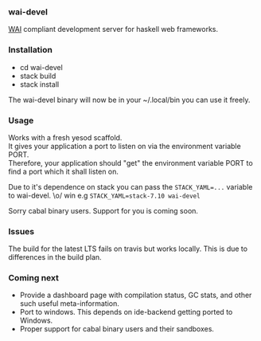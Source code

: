 ### wai-devel
[WAI] compliant development server for haskell web frameworks.

### Installation

- cd wai-devel
- stack build
- stack install

The wai-devel binary will now be in your ~/.local/bin you can use it freely.


### Usage
Works with a fresh yesod scaffold.  
It gives your application a port to listen on via the environment variable PORT.  
Therefore, your application should "get" the environment variable PORT to find a port which it shall listen on.

Due to it's dependence on stack you can pass the `STACK_YAML=...` variable to wai-devel. \o/ win
e.g `STACK_YAML=stack-7.10 wai-devel`

Sorry cabal binary users. Support for you is coming soon.

### Issues

The build for the latest LTS fails on travis but works locally.
This is due to differences in the build plan.


### Coming next

- Provide a dashboard page with compilation status, GC stats, and other such useful meta-information.
- Port to windows. This depends on ide-backend getting ported to Windows.
- Proper support for cabal binary users and their sandboxes.

[WAI]: http://www.yesodweb.com/book/web-application-interface
